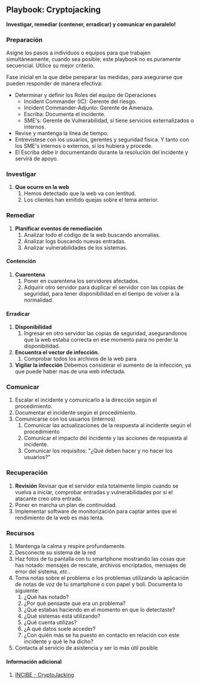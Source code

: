 
## Playbook: Cryptojacking

**Investigar, remediar (contener, erradicar) y comunicar en paralelo!**

### Preparación

Asigne los pasos a individuos o equipos para que trabajen simultáneamente, cuando sea posible; este playbook no es puramente secuencial. Utilice su mejor criterio.

Fase inicial en la que debe pereparar las medidas, para asegurarse que pueden responder de manera efectiva:

* Determinar y definir los Roles del equipo de Operaciones
    * Incident Commander (IC): Gerente del riesgo.
    * Incident Commander-Adjunto: Gerente de Amenaza.
    * Escriba: Documenta el incidente.
    * SME's: Gerente de Vulnerabilidad, si tiene servicios externalizados o internos.
* Revise y mantenga la línea de tiempo.
* Entrevístese con los usuarios, gerentes y seguridad física. Y tanto con los SME's internos o externos, si los hubiera y procede.
* El Escriba debe ir documentando durante la resolución del incidente y servirá de apoyo.

### Investigar 

1. **Que ocurre en la web** 
    1. Hemos detectado que la web va con lentitud.
    2. Los clientes han emitido quejas sobre el tema anterior.

### Remediar

1. **Planificar eventos de remediación**
    1. Analizar todo el código de la web buscando anomalias.
    2. Analizar logs buscando nuevas entradas.
    3. Analizar vulnerabilidades de los sistemas.

#### Contención

1. **Cuarentena**
    1. Poner en cuarentena los servidores afectados.
    2. Adquirir otro servidor para duplicar el servidor con las copias de seguridad, para tener disponibilidad en el tiempo de volver a la normalidad.

#### Erradicar

1. **Disponibilidad**
    1. Ingresar en otro servidor las copias de seguridad, asegurandonos que la web estaba correcta en ese momento para no perder la disponibilidad.
2. **Encuentra el vector de infección.**
    1. Comprobar todos los archivos de la web para 
3. **Vigilar la infección** Debemos considerar el aumento de la infección, ya que puede haber mas de una web infectada.

### Comunicar

1. Escalar el incidente y comunicarlo a la dirección según el procedimiento.
2. Documentar el incidente según el procedimiento.
3. Comunicarse con los usuarios (internos)
    1. Comunicar las actualizaciones de la respuesta al incidente según el procedimiento
    2. Comunicar el impacto del incidente y las acciones de respuesta al incidente.
    3. Comunicar los requisitos: "¿Qué deben hacer y no hacer los usuarios?"

### Recuperación

1. **Revisión** Revisar que el servidor esta totalmente limpio cuando se vuelva a iniciar, comprobar entradas y vulnerabilidades por si el atacante creo otra entrada.
2. Poner en marcha un plan de continuidad.
3. Implementar software de monitorización para captar antes que el rendimiento de la web es más lenta.

### Recursos

1. Mantenga la calma y respire profundamente.
2. Desconecte su sistema de la red
3. Haz fotos de tu pantalla con tu smartphone mostrando las cosas que has notado: mensajes de rescate, archivos encriptados, mensajes de error del sistema, _etc._.
4. Toma notas sobre el problema o los problemas utilizando la aplicación de notas de voz de tu smartphone o con papel y boli. Documenta lo siguiente:
    1. ¿Qué has notado?
    2. ¿Por qué pensaste que era un problema?
    3. ¿Qué estabas haciendo en el momento en que lo detectaste?
    4. ¿Qué sistemas está utilizando?
    5. ¿Qué cuenta utilizas?
    6. ¿A qué datos suele acceder?
    7. ¿Con quién más se ha puesto en contacto en relación con este incidente y qué le ha dicho?
1. Contacta al servicio de asistencia y ser lo más útil posible

#### Información adicional

1. <a name="playbook-criptojacking-ref-1"></a>[INCIBE  - CryptoJacking ](https://www.incibe.es/aprendeciberseguridad/cryptojacking)
